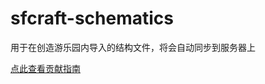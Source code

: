 # sfcraft-schematics
用于在创造游乐园内导入的结构文件，将会自动同步到服务器上

[点此查看贡献指南](https://wiki.sfclub.cc/doc/playground-7UE7mfw0KJ)